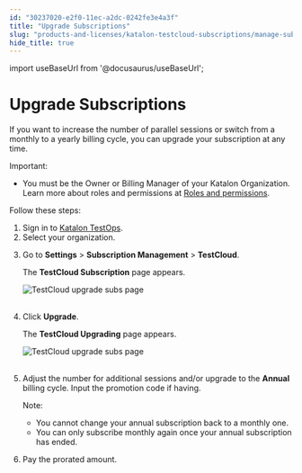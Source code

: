 ```yaml
---
id: "30237020-e2f0-11ec-a2dc-0242fe3e4a3f"
title: "Upgrade Subscriptions"
slug: "products-and-licenses/katalon-testcloud-subscriptions/manage-subscriptions/upgrade-subscriptions"
hide_title: true
---
```

import useBaseUrl from '@docusaurus/useBaseUrl';


# <a id="id" class="anchor_top_offset"/><a id="ariaid-title1" class="anchor_top_offset"/>Upgrade Subscriptions

<p xmlns="http://www.w3.org/1999/xhtml" className="p">If you want to increase the number of parallel sessions or   switch from a monthly to a yearly billing cycle, you can upgrade   your subscription at any time.</p> 
<div xmlns="http://www.w3.org/1999/xhtml" className="note important note_important"><span className="note__title">Important:</span> 
  <ul className="ul"><li className="li"><p className="p">You must be the Owner or Billing Manager of your
        Katalon Organization. Learn more about roles and permissions at <a className="xref" href="/docs/legacy/katalon-testops/get-started/roles-and-permissions">Roles
          and permissions</a>.</p></li></ul>
</div>
<p xmlns="http://www.w3.org/1999/xhtml" className="p">Follow these steps:</p> 
<ol xmlns="http://www.w3.org/1999/xhtml" className="ol"><li className="li">Sign in to <a className="xref j-external-link" href="https://testops.katalon.io/" target="_blank">Katalon       TestOps</a>.</li><li className="li">Select your organization.</li><li className="li">     <p className="p">Go to <strong className="ph b">Settings</strong> &gt; <strong className="ph b">Subscription         Management</strong> &gt; <strong className="ph b">TestCloud</strong>.</p>     <p className="p">The <strong className="ph b">TestCloud Subscription</strong> page appears.</p>     <p className="p">       <img className="image" src={useBaseUrl("https://github.com/katalon-studio/docs-images/raw/master/katalon-testcloud/upgrade-tc-plan/TC-Open-TC-subscription-upgrading.png")} alt="TestCloud upgrade subs page" /><br /><br />     </p>   </li><li className="li">     <p className="p">Click <strong className="ph b">Upgrade</strong>.</p>     <p className="p">The <strong className="ph b">TestCloud Upgrading</strong> page appears.</p>     <p className="p">       <img className="image" src={useBaseUrl("https://github.com/katalon-studio/docs-images/raw/master/katalon-testcloud/upgrade-tc-plan/TC-Per-Session-Upgrade.png")} alt="TestCloud upgrade subs page" /><br /><br />     </p>   </li><li className="li">     <p className="p">Adjust the number for additional sessions and/or upgrade to the       <strong className="ph b">Annual</strong> billing cycle. Input the promotion code if       having.</p>     <div className="note note note_note"><span className="note__title">Note:</span>        <ul className="ul"><li className="li">You cannot change your annual subscription back to a monthly           one.</li><li className="li">You can only subscribe monthly again once your annual           subscription has ended.</li></ul>     </div>   </li><li className="li">     <p className="p">Pay the prorated amount.</p>   </li></ol> 
